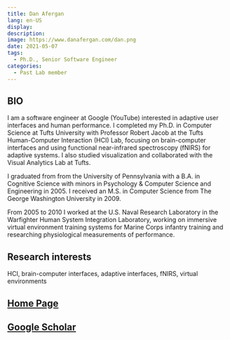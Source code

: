 ```yaml
---
title: Dan Afergan
lang: en-US
display: 
description: 
image: https://www.danafergan.com/dan.png
date: 2021-05-07
tags:
  - Ph.D., Senior Software Engineer
categories:
  - Past Lab member
--- 
```

## BIO
I am a software engineer at Google (YouTube) interested in adaptive user interfaces and human performance. I completed my Ph.D. in Computer Science at Tufts University with Professor Robert Jacob at the Tufts Human-Computer Interaction (HCI) Lab, focusing on brain-computer interfaces and using functional near-infrared spectroscopy (fNIRS) for adaptive systems. I also studied visualization and collaborated with the Visual Analytics Lab at Tufts.

I graduated from from the University of Pennsylvania with a B.A. in Cognitive Science with minors in Psychology & Computer Science and Engineering in 2005. I received an M.S. in Computer Science from The George Washington University in 2009.

From 2005 to 2010 I worked at the U.S. Naval Research Laboratory in the Warfighter Human System Integration Laboratory, working on immersive virtual environment training systems for Marine Corps infantry training and researching physiological measurements of performance.


## Research interests
HCI, brain-computer interfaces, adaptive interfaces, fNIRS, virtual environments

## [Home Page](https://www.danafergan.com/)

## [Google Scholar](https://scholar.google.com/citations?user=C2lVQO8AAAAJ&hl=en&oi=ao)